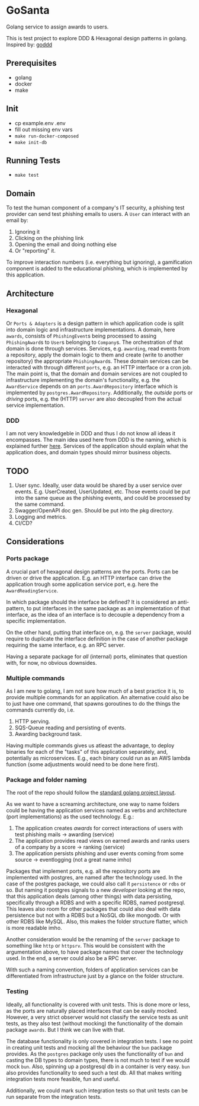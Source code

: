# GoSanta

Golang service to assign awards to users.

This is test project to explore DDD & Hexagonal design patterns in golang. Inspired by: [goddd](https://github.com/marcusolsson/goddd)

## Prerequisites

- golang
- docker
- make

## Init

- cp example.env .env
- fill out missing env vars
- `make run-docker-composed`
- `make init-db`

## Running Tests

- `make test`

## Domain

To test the human component of a company's IT security, a phishing test
provider can send test phishing emails to users. A `User` can interact with an email by:

1. Ignoring it
2. Clicking on the phishing link
3. Opening the email and doing nothing else
4. Or "reporting" it.

To improve interaction numbers (i.e. everything but ignoring), a gamification
component is added to the educational phishing, which is implemented by this application.

## Architecture

### Hexagonal

Or `Ports & Adapters` is a design pattern in which application code is split
into domain logic and infrastructure implementations. A domain, here `awards`,
consists of `PhishingEvent`s being processed to assing `PhishingAward`s to
`User`s belonging to `Company`s. The orchestration of that domain is done
through services. Services, e.g. `awarding`, read events from a repository,
apply the domain logic to them and create (write to another repository) the
appropriate `PhishingAward`s. These domain services can be interacted with
through different `ports`, e.g. an HTTP interface or a cron job. The main point
is, that the domain and domain services are not coupled to infrastructure
implementing the domain's functionality, e.g. the `AwardService` depends on an
`ports.AwardRepository` interface which is implemented by
`postgres.AwardRepository`. Additionally, the *outside* ports or *driving*
ports, e.g. the (HTTP) `server` are also decoupled from the actual service implementation.

### DDD

I am not very knowledgeble in DDD and thus I do not know all ideas it encompasses. The
main idea used here from DDD is the naming, which is explained further
[here](#package-and-folder-naming). Services of the application should explain
what the application does, and domain types should mirror business objects.

## TODO

1. User sync.
   Ideally, user data would be shared by a user service over events. E.g.
   UserCreated, UserUpdated, etc. Those events could be put into the same queue
   as the phishing events, and could be processed by the same command.
2. Swagger/OpenAPI doc gen.
   Should be put into the pkg directory.
3. Logging and metrics.
4. CI/CD?

## Considerations

### Ports package

A crucial part of hexagonal design patterns are the ports. Ports can be driven
or drive the application. E.g. an HTTP interface can drive the application
trough some application service port, e.g. here the `AwardReadingService`.

In which package should the interface be defined? It is considered an
anti-pattern, to put interfaces in the same package as an implementation of
that interface, as the idea of an interface is to decouple a dependency from a
specific implementation.

On the other hand, putting that interface on, e.g. the `server` package, would
require to duplicate the interface definition in the case of another package
requiring the same interface, e.g. an RPC server.

Having a separate package for *all* (internal) ports, eliminates that question
with, for now, no obvious downsides.

### Multiple commands

As I am new to golang, I am not sure how much of a best practice it is, to
provide multiple commands for an application. An alternative could also be to
just have one command, that spawns goroutines to do the things the commands
currently do, i.e.

1. HTTP serving.
2. SQS-Queue reading and persisting of events.
3. Awarding background task.

Having multiple commands gives us atleast the advantage, to deploy binaries for
each of the "tasks" of this application separately, and, potentially as
microservices. E.g., each binary could run as an AWS lambda function (some
adjustments would need to be done here first).

### Package and folder naming

The root of the repo should follow the [standard golang project layout](https://github.com/golang-standards/project-layout).

As we want to have a screaming architecture, one way to name folders could be
having the application services named as verbs and architecture (port
implementations) as the used technology. E.g.:

1. The application creates *awards* for correct interactions of users with test phishing mails -> awarding (service)
2. The application provides read views on earned awards and ranks users of a company by a score -> ranking (service)
3. The application persists phishing and user events coming from some source -> eventlogging (not a great name imho)

Packages that implement ports, e.g. all the repository ports are implemented
with postgres, are named after the technology used. In the case of the postgres
package, we could also call it `persistence` or `rdbs` or so. But naming it
postgres signals to a new *developer* looking at the repo, that this application
deals (among other things) with data persisting, specifically through a RDBS
and with a specific RDBS, named postgresql. This leaves also room for other
packages that could also deal with data persistence but not with a RDBS but a
NoSQL db like mongodb. Or with other RDBS like MySQL. Also, this makes the
folder structure flatter, which is more readable imho.

Another consideration would be the renaming of the `server` package to
something like `http` or `httpsrv`. This would be consistent with the
argumentation above, to have package names that cover the technology used. In
the end, a server could also be a RPC server.

With such a naming convention, folders of application services can be
differentiated from infrastructure just by a glance on the folder structure.

### Testing

Ideally, all functionality is covered with unit tests. This is done more or
less, as the ports are naturally placed interfaces that can be easily mocked.
However, a very strict observer would not classify the service tests as unit
tests, as they also test (without mocking) the functionality of the domain
package `awards`. But I think we can live with that.

The database functionality is only covered in integration tests. I see no point
in creating unit tests and mocking all the behaviour the `bun` package
provides. As the `postgres` package only uses the functionality of `bun` and
casting the DB types to domain types, there is not much to test if we would
mock `bun`. Also, spinning up a postgresql db in a container is very easy.
`bun` also provides functionality to seed such a test db. All that makes
writing integration tests more feasible, fun and useful.

Additionally, we could mark such integration tests so that unit tests can be run
separate from the integration tests.

